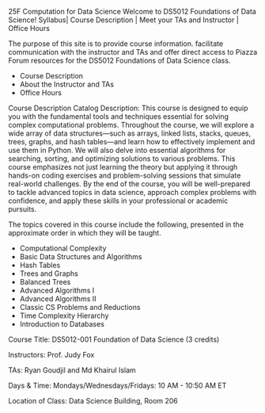 25F Computation for Data Science
Welcome to DS5012 Foundations of Data Science!
Syllabus| Course Description | Meet your TAs and Instructor | Office Hours

The purpose of this site is to provide course information.  facilitate communication with the instructor and TAs and offer direct access to Piazza Forum resources for the DS5012 Foundations of Data Science class. 

- Course Description   
- About the Instructor and TAs               
- Office Hours
 

Course Description
Catalog Description:  This course is designed to equip you with the fundamental tools and techniques essential for solving complex computational problems. Throughout the course, we will explore a wide array of data structures—such as arrays, linked lists, stacks, queues, trees, graphs, and hash tables—and learn how to effectively implement and use them in Python. We will also delve into essential algorithms for searching, sorting, and optimizing solutions to various problems. This course emphasizes not just learning the theory but applying it through hands-on coding exercises and problem-solving sessions that simulate real-world challenges. By the end of the course, you will be well-prepared to tackle advanced topics in data science, approach complex problems with confidence, and apply these skills in your professional or academic pursuits.

The topics covered in this course include the following, presented in the approximate order in which they will be taught.

- Computational Complexity
- Basic Data Structures and Algorithms
- Hash Tables
- Trees and Graphs
- Balanced Trees
- Advanced Algorithms I
- Advanced Algorithms II
- Classic CS Problems and Reductions
- Time Complexity Hierarchy
- Introduction to Databases
 

Course Title: DS5012-001 Foundation of Data Science (3 credits)

Instructors: Prof. Judy Fox

TAs: Ryan Goudjil  and Md Khairul Islam

Days & Time: Mondays/Wednesdays/Fridays:  10 AM - 10:50 AM ET 

Location of Class: Data Science Building, Room 206
